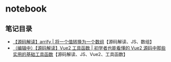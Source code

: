 # notebook

## 笔记目录

- [【源码解读】arrify | 将一个值转换为一个数组](./%E3%80%90%E6%BA%90%E7%A0%81%E8%A7%A3%E8%AF%BB%E3%80%91arrify%20%7C%20%E5%B0%86%E4%B8%80%E4%B8%AA%E5%80%BC%E8%BD%AC%E6%8D%A2%E4%B8%BA%E4%B8%80%E4%B8%AA%E6%95%B0%E7%BB%84.md)【源码解读、JS、数组】
- [（编辑中）【源码解读】Vue2 工具函数 | 初学者也能看懂的 Vue2 源码中那些实用的基础工具函数](./%E3%80%90%E6%BA%90%E7%A0%81%E8%A7%A3%E8%AF%BB%E3%80%91Vue2%20%E5%B7%A5%E5%85%B7%E5%87%BD%E6%95%B0%20%7C%20%E5%88%9D%E5%AD%A6%E8%80%85%E4%B9%9F%E8%83%BD%E7%9C%8B%E6%87%82%E7%9A%84%20Vue2%20%E6%BA%90%E7%A0%81%E4%B8%AD%E9%82%A3%E4%BA%9B%E5%AE%9E%E7%94%A8%E7%9A%84%E5%9F%BA%E7%A1%80%E5%B7%A5%E5%85%B7%E5%87%BD%E6%95%B0.md)【源码解读、JS、Vue2、工具函数】
